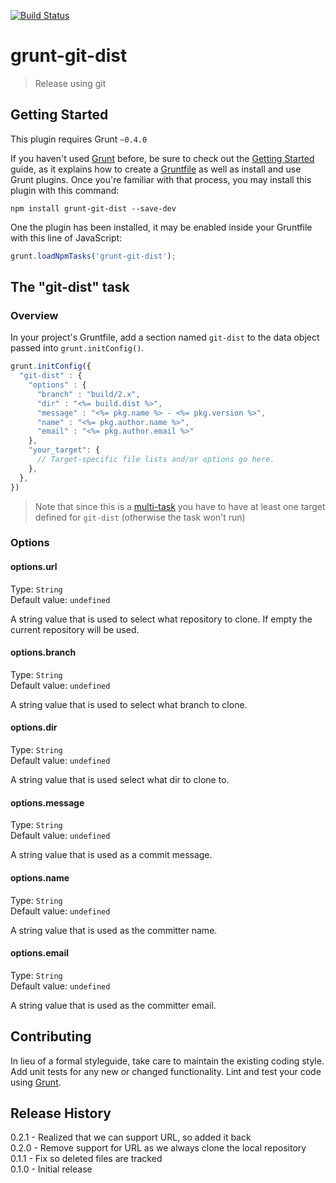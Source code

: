 [![Build Status](https://travis-ci.org/mikaelkaron/grunt-git-dist.png)](https://travis-ci.org/mikaelkaron/grunt-git-dist)

# grunt-git-dist

> Release using git

## Getting Started
This plugin requires Grunt `~0.4.0`

If you haven't used [Grunt](http://gruntjs.com/) before, be sure to check out the [Getting Started](http://gruntjs.com/getting-started) guide, as it explains how to create a [Gruntfile](http://gruntjs.com/sample-gruntfile) as well as install and use Grunt plugins. Once you're familiar with that process, you may install this plugin with this command:

```shell
npm install grunt-git-dist --save-dev
```

One the plugin has been installed, it may be enabled inside your Gruntfile with this line of JavaScript:

```js
grunt.loadNpmTasks('grunt-git-dist');
```

## The "git-dist" task

### Overview
In your project's Gruntfile, add a section named `git-dist` to the data object passed into `grunt.initConfig()`.

```js
grunt.initConfig({
  "git-dist" : {
    "options" : {
      "branch" : "build/2.x",
      "dir" : "<%= build.dist %>",
      "message" : "<%= pkg.name %> - <%= pkg.version %>",
      "name" : "<%= pkg.author.name %>",
      "email" : "<%= pkg.author.email %>"
    },
    "your_target": {
      // Target-specific file lists and/or options go here.
    },
  },
})
```

> Note that since this is a [multi-task](http://gruntjs.com/creating-tasks#multi-tasks) you have to have at least one target defined for `git-dist` (otherwise the task won't run)

### Options

#### options.url
Type: `String`  
Default value: `undefined`

A string value that is used to select what repository to clone. If empty the current repository will be used.

#### options.branch
Type: `String`  
Default value: `undefined`

A string value that is used to select what branch to clone.

#### options.dir
Type: `String`  
Default value: `undefined`

A string value that is used select what dir to clone to.

#### options.message
Type: `String`  
Default value: `undefined`

A string value that is used as a commit message.

#### options.name
Type: `String`  
Default value: `undefined`

A string value that is used as the committer name.

#### options.email
Type: `String`  
Default value: `undefined`

A string value that is used as the committer email.

## Contributing
In lieu of a formal styleguide, take care to maintain the existing coding style. Add unit tests for any new or changed functionality. Lint and test your code using [Grunt](http://gruntjs.com/).

## Release History
0.2.1 - Realized that we can support URL, so added it back  
0.2.0 - Remove support for URL as we always clone the local repository  
0.1.1 - Fix so deleted files are tracked  
0.1.0 - Initial release  
